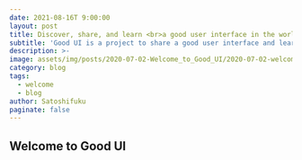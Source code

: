 ```yaml
---
date: 2021-08-16T 9:00:00
layout: post
title: Discover, share, and learn <br>a good user interface in the world.
subtitle: 'Good UI is a project to share a good user interface and learn why it is good, with people.'
description: >-
image: assets/img/posts/2020-07-02-Welcome_to_Good_UI/2020-07-02-welcome_to_good_ui.jpg
category: blog
tags:
  - welcome
  - blog
author: Satoshifuku
paginate: false
---
```


## Welcome to Good UI

